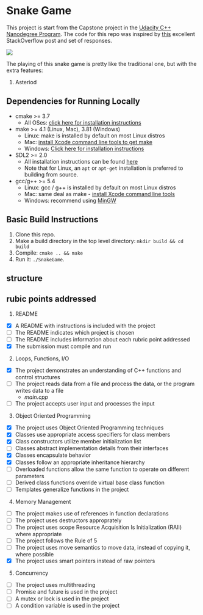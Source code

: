 # Snake Game

This project is start from the Capstone project in the [Udacity C++ Nanodegree Program](https://www.udacity.com/course/c-plus-plus-nanodegree--nd213). The code for this repo was inspired by [this](https://codereview.stackexchange.com/questions/212296/snake-game-in-c-with-sdl) excellent StackOverflow post and set of responses.

<img src="snake_game.gif"/>

The playing of this snake game is pretty like the traditional one, but with the extra features:
1. Asteriod


## Dependencies for Running Locally
* cmake >= 3.7
  * All OSes: [click here for installation instructions](https://cmake.org/install/)
* make >= 4.1 (Linux, Mac), 3.81 (Windows)
  * Linux: make is installed by default on most Linux distros
  * Mac: [install Xcode command line tools to get make](https://developer.apple.com/xcode/features/)
  * Windows: [Click here for installation instructions](http://gnuwin32.sourceforge.net/packages/make.htm)
* SDL2 >= 2.0
  * All installation instructions can be found [here](https://wiki.libsdl.org/Installation)
  * Note that for Linux, an `apt` or `apt-get` installation is preferred to building from source.
* gcc/g++ >= 5.4
  * Linux: gcc / g++ is installed by default on most Linux distros
  * Mac: same deal as make - [install Xcode command line tools](https://developer.apple.com/xcode/features/)
  * Windows: recommend using [MinGW](http://www.mingw.org/)

## Basic Build Instructions

1. Clone this repo.
2. Make a build directory in the top level directory: `mkdir build && cd build`
3. Compile: `cmake .. && make`
4. Run it: `./SnakeGame`.

## structure


## rubic points addressed  

1. README  
- [x] A README with instructions is included with the project  
- [ ] The README indicates which project is chosen  
- [ ] The README includes information about each rubric point addressed  
- [x] The submission must compile and run  

2. Loops, Functions, I/O  
- [x] The project demonstrates an understanding of C++ functions and control structures  
- [ ] The project reads data from a file and process the data, or the program writes data to a file  
    * *main.cpp*  
- [ ] The project accepts user input and processes the input  

3. Object Oriented Programming  
- [x] The project uses Object Oriented Programming techniques  
- [x] Classes use appropriate access specifiers for class members  
- [x] Class constructors utilize member initialization list  
- [ ] Classes abstract implementation details from their interfaces  
- [x] Classes encapsulate behavior  
- [x] Classes follow an appropriate inheritance hierarchy  
- [ ] Overloaded functions allow the same function to operate on different parameters  
- [ ] Derived class functions override virtual base class function  
- [ ] Templates generalize functions in the project  

4. Memory Management  
- [ ] The project makes use of references in function declarations  
- [ ] The project uses destructors approprately  
- [ ] The project uses scope Resource Acquisition Is Initialization (RAII) where appropriate  
- [ ] The project follows the Rule of 5  
- [ ] The project uses move semantics to move data, instead of copying it, where possible
- [x] The project uses smart pointers instead of raw pointers

5. Concurrency  
- [ ] The project uses multithreading  
- [ ] Promise and future is used in the project  
- [ ] A mutex or lock is used in the project  
- [ ] A condition variable is used in the project  